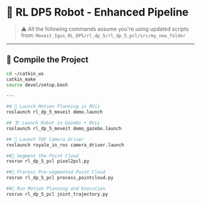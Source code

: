 # 🦾 RL DP5 Robot - Enhanced Pipeline

> ⚠️ All the following commands assume you're using updated scripts from:
`Moveit_Igus_RL_DP5/rl_dp_5/rl_dp_5_pcl/src/my_new_folder`

---

## 🔧 Compile the Project

```bash
cd ~/catkin_ws
catkin_make
source devel/setup.bash

---

## 🧭 Launch Motion Planning in RViz
roslaunch rl_dp_5_moveit demo.launch

## 🏗️ Launch Robot in Gazebo + RViz
roslaunch rl_dp_5_moveit demo_gazebo.launch

## 🎥 Launch TOF Camera Driver
roslaunch royale_in_ros camera_driver.launch

##🧼 Segment the Point Cloud
rosrun rl_dp_5_pcl pixel2pcl.py

##🧠 Process Pre-segmented Point Cloud
rosrun rl_dp_5_pcl process_pointcloud.py

##🦿 Run Motion Planning and Execution
rosrun rl_dp_5_pcl joint_trajectory.py
